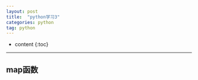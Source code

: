 ```yaml
---
layout: post
title:  "python学习3"
categories: python
tag: python
---
```


* content
{:toc}

--------
## map函数